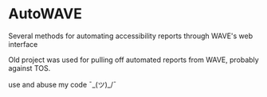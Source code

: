 # AutoWAVE
Several methods for automating accessibility reports through WAVE's web interface 

Old project was used for pulling off automated reports from WAVE, probably against TOS.

use and abuse my code ¯\_(ツ)_/¯
